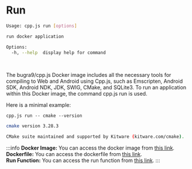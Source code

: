 # Run
```bash
Usage: cpp.js run [options]

run docker application

Options:
  -h, --help  display help for command
```

<br />

The bugra9/cpp.js Docker image includes all the necessary tools for compiling to Web and Android using Cpp.js, such as Emscripten, Android SDK, Android NDK, JDK, SWIG, CMake, and SQLite3. To run an application within this Docker image, the command cpp.js run is used.

Here is a minimal example:

```shell
cpp.js run -- cmake --version
```
```bash
cmake version 3.28.3

CMake suite maintained and supported by Kitware (kitware.com/cmake).
```

:::info
**Docker Image:** You can access the docker image from [this link](https://hub.docker.com/r/bugra9/cpp.js).  
**Dockerfile:** You can access the dockerfile from [this link](https://github.com/bugra9/cpp.js/blob/main/core/cppjs-core-docker/Dockerfile).  
**Run Function:** You can access the run function from [this link](https://github.com/bugra9/cpp.js/blob/main/core/cppjs-core/src/functions/run.js).
:::
